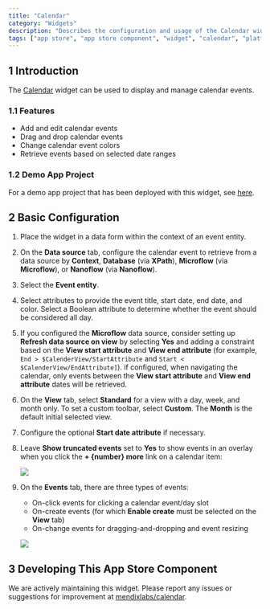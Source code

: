 ```yaml
---
title: "Calendar"
category: "Widgets"
description: "Describes the configuration and usage of the Calendar widget, which is available in the Mendix App Store."
tags: ["app store", "app store component", "widget", "calendar", "platform support"]
---
```


## 1 Introduction

The [Calendar](https://appstore.home.mendix.com/link/app/107954/) widget can be used to display and manage calendar events.

### 1.1 Features

* Add and edit calendar events
* Drag and drop calendar events
* Change calendar event colors
* Retrieve events based on selected date ranges

### 1.2 Demo App Project

For a demo app project that has been deployed with this widget, see [here](https://reactcalendar.mxapps.io).

## 2 Basic Configuration

1. Place the widget in a data form within the context of an event entity.
2. On the **Data source** tab, configure the calendar event to retrieve from a data source by **Context**, **Database** (via **XPath**), **Microflow** (via **Microflow**), or **Nanoflow** (via  **Nanoflow**).
3. Select the **Event entity**.
4. Select attributes to provide the event title, start date, end date, and color. Select a Boolean attribute to determine whether the event should be considered all day.
5. If you configured the **Microflow** data source, consider setting up **Refresh data source on view** by selecting **Yes** and adding a constraint based on the **View start attribute** and **View end attribute** (for example, `End > $CalenderView/StartAttribute` and `Start < $CalenderView/EndAttribute]`). if configured, when navigating the calendar, only events between the **View start attribute** and **View end attribute** dates will be retrieved.
6. On the **View** tab, select **Standard** for a view with a day, week, and month only. To set a custom toolbar, select **Custom**. The **Month** is the default initial selected view.
7. Configure the optional **Start date attribute** if necessary.
8.  Leave **Show truncated events** set to **Yes** to show events in an overlay when you click the **+ {number} more** link on a calendar item:

	![](attachments/calendar/calendar1.png)

9. On the **Events** tab, there are three types of events:
	* On-click events for clicking a calendar event/day slot
	* On-create events (for which **Enable create** must be selected on the **View** tab)
	* On-change events for dragging-and-dropping and event resizing

	![](attachments/calendar/calendar2.gif)

## 3 Developing This App Store Component

We are actively maintaining this widget. Please report any issues or suggestions for improvement at [mendixlabs/calendar](https://github.com/mendixlabs/calendar/issues).

